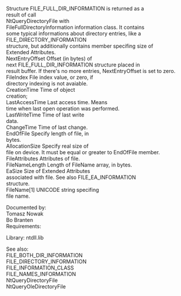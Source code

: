 Structure FILE\_FULL\_DIR\_INFORMATION is returned as a \
result of call \
NtQueryDirectoryFile with \
FileFullDirectoryInformation information class. It contains \
some typical informations about directory entries, like a FILE\_DIRECTORY\_INFORMATION \
structure, but additionally contains member specifing size of \
Extended Attributes. \
NextEntryOffset Offset \(in bytes\) of \
next FILE\_FULL\_DIR\_INFORMATION structure placed in \
result buffer. If there's no more entries, NextEntryOffset is set to zero. \
FileIndex File index value, or zero, if \
directory indexing is not avaiable. \
CreationTime Time of object \
creation; \
LastAccessTime Last access time. Means \
time when last open operation was performed. \
LastWriteTime Time of last write \
data. \
ChangeTime Time of last change. \
EndOfFile Specify length of file, in \
bytes. \
AllocationSize Specify real size of \
file on device. It must be equal or greater to EndOfFile member. \
FileAttributes Attributes of file. \
FileNameLength Length of FileName array, in bytes. \
EaSize Size of Extended Attributes \
associated with file. See also FILE\_EA\_INFORMATION \
structure. \
FileName\[1\] UNICODE string specifing \
file name.

Documented by: \
Tomasz Nowak \
Bo Branten \
Requirements:

Library: ntdll.lib

See also: \
FILE\_BOTH\_DIR\_INFORMATION \
FILE\_DIRECTORY\_INFORMATION \
FILE\_INFORMATION\_CLASS \
FILE\_NAMES\_INFORMATION \
NtQueryDirectoryFile \
NtQueryOleDirectoryFile
